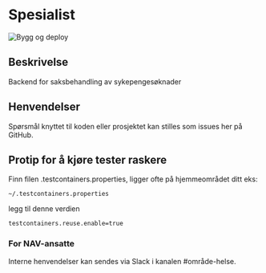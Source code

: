 # Spesialist
![Bygg og deploy](https://github.com/navikt/helse-spesialist/workflows/Bygg%20og%20deploy/badge.svg)

## Beskrivelse
Backend for saksbehandling av sykepengesøknader

## Henvendelser
Spørsmål knyttet til koden eller prosjektet kan stilles som issues her på GitHub.

## Protip for å kjøre tester raskere
Finn filen .testcontainers.properties, ligger ofte på hjemmeområdet ditt eks: 

```~/.testcontainers.properties```

legg til denne verdien

```testcontainers.reuse.enable=true```

### For NAV-ansatte
Interne henvendelser kan sendes via Slack i kanalen #område-helse.
